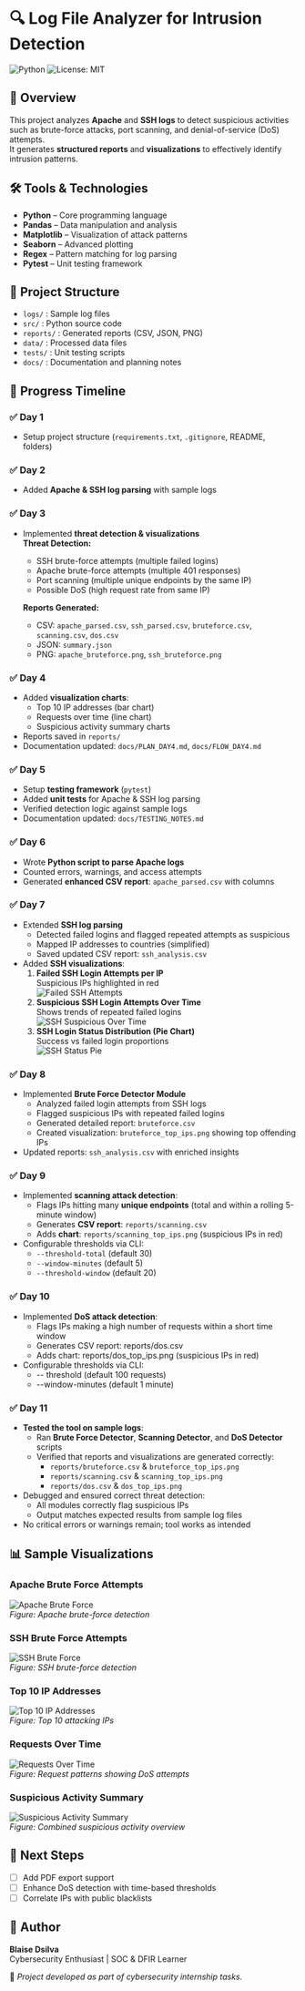 # 🔍 Log File Analyzer for Intrusion Detection
![Python](https://img.shields.io/badge/Python-3.11-blue)
![License: MIT](https://img.shields.io/badge/License-MIT-yellow.svg)

## 📖 Overview
This project analyzes **Apache** and **SSH logs** to detect suspicious activities such as brute-force attacks, port scanning, and denial-of-service (DoS) attempts.  
It generates **structured reports** and **visualizations** to effectively identify intrusion patterns.

## 🛠 Tools & Technologies
- **Python** – Core programming language  
- **Pandas** – Data manipulation and analysis  
- **Matplotlib** – Visualization of attack patterns  
- **Seaborn** – Advanced plotting  
- **Regex** – Pattern matching for log parsing  
- **Pytest** – Unit testing framework  

## 📂 Project Structure
- `logs/` : Sample log files  
- `src/` : Python source code  
- `reports/` : Generated reports (CSV, JSON, PNG)  
- `data/` : Processed data files  
- `tests/` : Unit testing scripts  
- `docs/` : Documentation and planning notes  

## 🚀 Progress Timeline

### ✅ Day 1
- Setup project structure (`requirements.txt`, `.gitignore`, README, folders)

### ✅ Day 2
- Added **Apache & SSH log parsing** with sample logs

### ✅ Day 3
- Implemented **threat detection & visualizations**  
  **Threat Detection:**  
  - SSH brute-force attempts (multiple failed logins)  
  - Apache brute-force attempts (multiple 401 responses)  
  - Port scanning (multiple unique endpoints by the same IP)  
  - Possible DoS (high request rate from same IP)  

  **Reports Generated:**  
  - CSV: `apache_parsed.csv`, `ssh_parsed.csv`, `bruteforce.csv`, `scanning.csv`, `dos.csv`  
  - JSON: `summary.json`  
  - PNG: `apache_bruteforce.png`, `ssh_bruteforce.png`  

### ✅ Day 4
- Added **visualization charts**:  
  - Top 10 IP addresses (bar chart)  
  - Requests over time (line chart)  
  - Suspicious activity summary charts  
- Reports saved in `reports/`  
- Documentation updated: `docs/PLAN_DAY4.md`, `docs/FLOW_DAY4.md`  

### ✅ Day 5
- Setup **testing framework** (`pytest`)  
- Added **unit tests** for Apache & SSH log parsing  
- Verified detection logic against sample logs  
- Documentation updated: `docs/TESTING_NOTES.md`

### ✅ Day 6 
- Wrote **Python script to parse Apache logs**  
- Counted errors, warnings, and access attempts  
- Generated **enhanced CSV report**: `apache_parsed.csv` with columns  

### ✅ Day 7 
- Extended **SSH log parsing**  
  - Detected failed logins and flagged repeated attempts as suspicious  
  - Mapped IP addresses to countries (simplified)  
  - Saved updated CSV report: `ssh_analysis.csv`  
- Added **SSH visualizations**:
  1. **Failed SSH Login Attempts per IP**  
     Suspicious IPs highlighted in red  
     ![Failed SSH Attempts](reports/ssh_failed_attempts_highlighted.png)
  2. **Suspicious SSH Login Attempts Over Time**  
     Shows trends of repeated failed logins  
     ![SSH Suspicious Over Time](reports/ssh_suspicious_over_time.png)
  3. **SSH Login Status Distribution (Pie Chart)**  
     Success vs failed login proportions  
     ![SSH Status Pie](reports/ssh_status_pie.png)

### ✅ Day 8 
- Implemented **Brute Force Detector Module**
  - Analyzed failed login attempts from SSH logs
  - Flagged suspicious IPs with repeated failed logins
  - Generated detailed report: `bruteforce.csv`
  - Created visualization: `bruteforce_top_ips.png` showing top offending IPs
- Updated reports: `ssh_analysis.csv` with enriched insights

### ✅ Day 9
- Implemented **scanning attack detection**:
  - Flags IPs hitting many **unique endpoints** (total and within a rolling 5-minute window)
  - Generates **CSV report**: `reports/scanning.csv`
  - Adds **chart**: `reports/scanning_top_ips.png` (suspicious IPs in red)
- Configurable thresholds via CLI:
  - `--threshold-total` (default 30)
  - `--window-minutes` (default 5)
  - `--threshold-window` (default 20)

### ✅ Day 10
- Implemented **DoS attack detection**:
  - Flags IPs making a high number of requests within a short time window
  - Generates CSV report: reports/dos.csv
  - Adds chart: reports/dos_top_ips.png (suspicious IPs in red)
- Configurable thresholds via CLI:
  -   -- threshold (default 100 requests)
  -   --window-minutes (default 1 minute)  

### ✅ Day 11
- **Tested the tool on sample logs**:
  - Ran **Brute Force Detector**, **Scanning Detector**, and **DoS Detector** scripts
  - Verified that reports and visualizations are generated correctly:
    - `reports/bruteforce.csv` & `bruteforce_top_ips.png`
    - `reports/scanning.csv` & `scanning_top_ips.png`
    - `reports/dos.csv` & `dos_top_ips.png`
- Debugged and ensured correct threat detection:
  - All modules correctly flag suspicious IPs
  - Output matches expected results from sample log files
- No critical errors or warnings remain; tool works as intended



## 📊 Sample Visualizations  

### Apache Brute Force Attempts
![Apache Brute Force](reports/apache_bruteforce.png)  
*Figure: Apache brute-force detection*

### SSH Brute Force Attempts
![SSH Brute Force](reports/ssh_bruteforce.png)  
*Figure: SSH brute-force detection*

### Top 10 IP Addresses
![Top 10 IP Addresses](reports/top10_ips.png)  
*Figure: Top 10 attacking IPs*

### Requests Over Time
![Requests Over Time](reports/requests_over_time.png)  
*Figure: Request patterns showing DoS attempts*

### Suspicious Activity Summary
![Suspicious Activity Summary](reports/suspicious_summary.png)  
*Figure: Combined suspicious activity overview*

## 📌 Next Steps
- [ ] Add PDF export support  
- [ ] Enhance DoS detection with time-based thresholds  
- [ ] Correlate IPs with public blacklists  

## 👤 Author
**Blaise Dsilva**  
Cybersecurity Enthusiast | SOC & DFIR Learner  

📌 *Project developed as part of cybersecurity internship tasks.*

